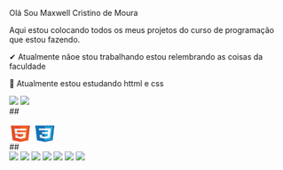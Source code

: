 <span>Olá Sou Maxwell Cristino de Moura</span>
<p>Aqui estou colocando todos os meus projetos do curso de programação que estou fazendo.</p>
<p>✔ Atualmente nãoe stou trabalhando estou relembrando as coisas da faculdade</p>
<p>👀 Atualmente estou estudando httml e css</p>
<div>
<img height="100cm" src="https://github-readme-stats.vercel.app/api?username=maxwellmoura&show_icons=true&theme=dark">
<img height="100cm" src="https://github-readme-stats.vercel.app/api/top-langs/?username=maxwellmoura&layout=compact&langs_count=16&theme=dark">
</div>
##
<div style="display: inline_block"><br>
<img align="center" alt="Rafa-HTML" height="30" width="40" src="https://raw.githubusercontent.com/devicons/devicon/master/icons/html5/html5-original.svg">
<img align="center" alt="Rafa-CSS" height="30" width="40" src="https://raw.githubusercontent.com/devicons/devicon/master/icons/css3/css3-original.svg">
</div>
##
<div> 
  <a href="https://www.youtube.com/channel/UCYv9HWmO9fL2xN8dzBiWn3g" target="_blank"><img src="https://img.shields.io/badge/YouTube-FF0000?style=for-the-badge&logo=youtube&logoColor=white" target="_blank"></a>
  <a href="https://instagram.com/max.wellmoura" target="_blank"><img src="https://img.shields.io/badge/-Instagram-%23E4405F?style=for-the-badge&logo=instagram&logoColor=white" target="_blank"></a>
  <a href="https://instagram.com/ttveoorc" target="_blank"><img src="https://img.shields.io/badge/-Instagram-%23E4405F?style=for-the-badge&logo=instagram&logoColor=white" target="_blank"></a>
 	<a href="https://www.twitch.tv/eoorc" target="_blank"><img src="https://img.shields.io/badge/Twitch-9146FF?style=for-the-badge&logo=twitch&logoColor=white" target="_blank"></a>
  <a href="https://discord.gg/qHCNDGyW" target="_blank"><img src="https://img.shields.io/badge/Discord-7289DA?style=for-the-badge&logo=discord&logoColor=white" target="_blank"></a> 
  <a href = "mailto:maxwellcmoura@gmail.com"><img src="https://img.shields.io/badge/-Gmail-%23333?style=for-the-badge&logo=gmail&logoColor=white" target="_blank"></a>
  <a href="https://www.linkedin.com/in/maxwell-moura-80a33a6b/" target="_blank"><img src="https://img.shields.io/badge/-LinkedIn-%230077B5?style=for-the-badge&logo=linkedin&logoColor=white" target="_blank"></a> 
</div>
